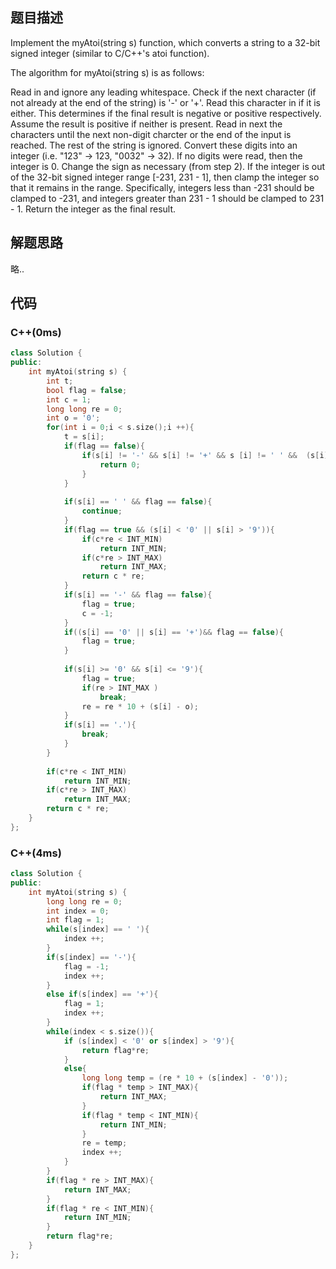 ## 题目描述
Implement the myAtoi(string s) function, which converts a string to a 32-bit signed integer (similar to C/C++'s atoi function).

The algorithm for myAtoi(string s) is as follows:

Read in and ignore any leading whitespace.
Check if the next character (if not already at the end of the string) is '-' or '+'. Read this character in if it is either. This determines if the final result is negative or positive respectively. Assume the result is positive if neither is present.
Read in next the characters until the next non-digit charcter or the end of the input is reached. The rest of the string is ignored.
Convert these digits into an integer (i.e. "123" -> 123, "0032" -> 32). If no digits were read, then the integer is 0. Change the sign as necessary (from step 2).
If the integer is out of the 32-bit signed integer range [-231, 231 - 1], then clamp the integer so that it remains in the range. Specifically, integers less than -231 should be clamped to -231, and integers greater than 231 - 1 should be clamped to 231 - 1.
Return the integer as the final result.
## 解题思路
略..
## 代码
### C++(0ms)
```cpp
class Solution {
public:
    int myAtoi(string s) {
        int t;
        bool flag = false;
        int c = 1;
        long long re = 0;
        int o = '0';
        for(int i = 0;i < s.size();i ++){
            t = s[i];
            if(flag == false){
                if(s[i] != '-' && s[i] != '+' && s [i] != ' ' &&  (s[i] < '0' || s[i] > '9')){
                    return 0;
                }
            }
        
            if(s[i] == ' ' && flag == false){
                continue;
            }            
            if(flag == true && (s[i] < '0' || s[i] > '9')){
                if(c*re < INT_MIN)
                    return INT_MIN;
                if(c*re > INT_MAX)
                    return INT_MAX;
                return c * re;
            }
            if(s[i] == '-' && flag == false){
                flag = true;
                c = -1;
            }
            if((s[i] == '0' || s[i] == '+')&& flag == false){
                flag = true;
            }
            
            if(s[i] >= '0' && s[i] <= '9'){
                flag = true;
                if(re > INT_MAX )
                    break;
                re = re * 10 + (s[i] - o);
            }
            if(s[i] == '.'){
                break;
            }
        }
        
        if(c*re < INT_MIN)
            return INT_MIN;
        if(c*re > INT_MAX)
            return INT_MAX;
        return c * re;
    }
};
```
### C++(4ms)
```cpp
class Solution {
public:
    int myAtoi(string s) {
        long long re = 0;
        int index = 0;
        int flag = 1;
        while(s[index] == ' '){
            index ++;
        }
        if(s[index] == '-'){
            flag = -1;
            index ++;
        }
        else if(s[index] == '+'){
            flag = 1;
            index ++;
        }
        while(index < s.size()){
            if (s[index] < '0' or s[index] > '9'){
                return flag*re;
            }
            else{
                long long temp = (re * 10 + (s[index] - '0'));
                if(flag * temp > INT_MAX){
                    return INT_MAX;
                }
                if(flag * temp < INT_MIN){
                    return INT_MIN;
                }
                re = temp;
                index ++;
            }
        }
        if(flag * re > INT_MAX){
            return INT_MAX;
        }
        if(flag * re < INT_MIN){
            return INT_MIN;
        }
        return flag*re;
    }
};
      
